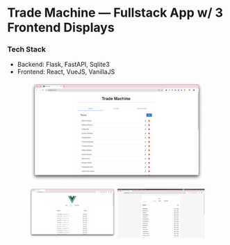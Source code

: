 
# Trade Machine — Fullstack App w/ 3 Frontend Displays

### Tech Stack
- Backend: Flask, FastAPI, Sqlite3
- Frontend: React, VueJS, VanillaJS


<p align="center">
  <img src="react.png" alt="React" width="400" style="display:block; margin:auto;"/>
</p>
<p align="center">
  <img src="vue.png" alt="Vue" width="200"/>
  <img src="vanilla.png" alt="Vanilla" width="200"/>
</p>